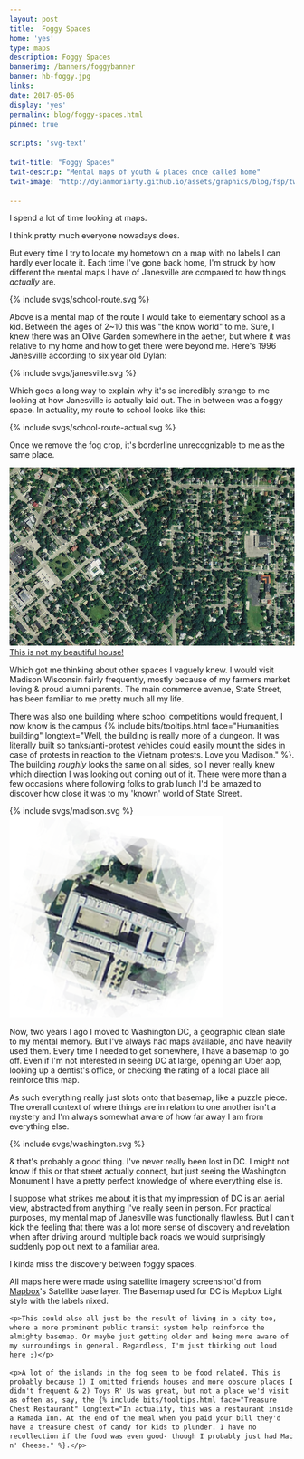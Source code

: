 ```yaml
---
layout: post
title:  Foggy Spaces
home: 'yes'
type: maps
description: Foggy Spaces
bannerimg: /banners/foggybanner
banner: hb-foggy.jpg
links: 
date: 2017-05-06
display: 'yes'
permalink: blog/foggy-spaces.html
pinned: true

scripts: 'svg-text'

twit-title: "Foggy Spaces"
twit-descrip: "Mental maps of youth & places once called home"
twit-image: "http://dylanmoriarty.github.io/assets/graphics/blog/fsp/twit-card.png"

---
```


I spend a lot of time looking at maps. 

I think pretty much everyone nowadays does.

But every time I try to locate my hometown on a map with no labels I can hardly ever locate it. Each time I've gone back home, I'm struck by how different the mental maps I have of Janesville are compared to how things _actually_ are.

<div class="images smaller-image">
	{% include svgs/school-route.svg %}
</div>

Above is a mental map of the route I would take to elementary school as a kid. Between the ages of 2~10 this was "the know world" to me. Sure, I knew there was an Olive Garden somewhere in the aether, but where it was relative to my home and how to get there were beyond me. Here's 1996 Janesville according to six year old Dylan:

<div class="images smaller-image">
	{% include svgs/janesville.svg %}
</div>

Which goes a long way to explain why it's so incredibly strange to me looking at how Janesville is actually laid out. The in between was a foggy space. In actuality, my route to school looks like this:

<div class="images smaller-image">
	{% include svgs/school-route-actual.svg %}
</div>

Once we remove the fog crop, it's borderline unrecognizable to me as the same place.

<div class="images smaller-image">
	<img src="../assets/graphics/blog/fsp/fullthing.jpg">
	<figcaption><a href="https://www.youtube.com/watch?v=TGofoH9RDEA" target="_blank">This is not my beautiful house!</a></figcaption>
</div>

Which got me thinking about other spaces I vaguely knew. I would visit Madison Wisconsin fairly frequently, mostly because of my farmers market loving & proud alumni parents. The main commerce avenue, State Street, has been familiar to me pretty much all my life.

There was also one building where school competitions would frequent, I now know is the campus 
{% include bits/tooltips.html face="Humanities building" longtext="Well, the building is really more of a dungeon. It was literally built so tanks/anti-protest vehicles could easily mount the sides in case of protests in reaction to the Vietnam protests. Love you Madison." %}. The building _roughly_ looks the same on all sides, so I never really knew which direction I was looking out coming out of it. There were more than a few occasions where following folks to grab lunch I'd be amazed to discover how close it was to my 'known' world of State Street.

<div class="images smaller-image relative">
	{% include svgs/madison.svg %}
	<img class="rotation-special" src="../assets/graphics/blog/fsp/humanitees.png">
</div>

Now, two years I ago I moved to Washington DC, a geographic clean slate to my mental memory. But I've always had maps available, and have heavily used them. Every time I needed to get somewhere, I have a basemap to go off. Even if I'm not interested in seeing DC at large, opening an Uber app, looking up a dentist's office, or checking the rating of a local place all reinforce this map.

As such everything really just slots onto that basemap, like a puzzle piece. The overall context of where things are in relation to one another isn't a mystery and I'm always somewhat aware of how far away I am from everything else.

<div class="images smaller-image">
	{% include svgs/washington.svg %}
</div>

& that's probably a good thing. I've never really been lost in DC. I might not know if this or that street actually connect, but just seeing the Washington Monument I have a pretty perfect knowledge of where everything else is.

I suppose what strikes me about it is that my impression of DC is an aerial view, abstracted from anything I've really seen in person. For practical purposes, my mental map of Janesville was functionally flawless. But I can't kick the feeling that there was a lot more sense of discovery and revelation when after driving around multiple back roads we would surprisingly suddenly pop out next to a familiar area.

I kinda miss the discovery between foggy spaces.

<div class="footnotes smaller-image">
	<p>All maps here were made using satellite imagery screenshot'd from <a href="mapbox.com" target="_blank">Mapbox</a>'s Satellite base layer. The Basemap used for DC is Mapbox Light style with the labels nixed.</p>

	<p>This could also all just be the result of living in a city too, where a more prominent public transit system help reinforce the almighty basemap. Or maybe just getting older and being more aware of my surroundings in general. Regardless, I'm just thinking out loud here ;)</p>

	<p>A lot of the islands in the fog seem to be food related. This is probably because 1) I omitted friends houses and more obscure places I didn't frequent & 2) Toys R' Us was great, but not a place we'd visit as often as, say, the {% include bits/tooltips.html face="Treasure Chest Restaurant" longtext="In actuality, this was a restaurant inside a Ramada Inn. At the end of the meal when you paid your bill they'd have a treasure chest of candy for kids to plunder. I have no recollection if the food was even good- though I probably just had Mac n' Cheese." %}.</p>
</div>
